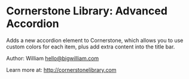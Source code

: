 # Cornerstone Library: Advanced Accordion

Adds a new accordion element to Cornerstone, which allows you to use custom colors for each item, plus add extra content into the title bar.

Author: William <hello@bigwilliam.com>

Learn more at: http://cornerstonelibrary.com
